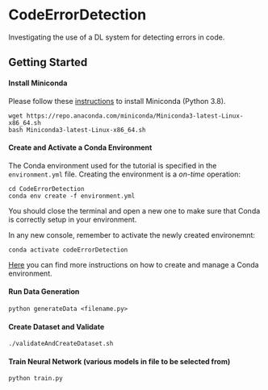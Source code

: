 # CodeErrorDetection
Investigating the use of a DL system for detecting errors in code. 

<!-- vim-markdown-toc -->

## Getting Started

#### Install Miniconda

Please follow these [instructions](https://docs.conda.io/en/latest/miniconda.html) to install Miniconda (Python 3.8).

```
wget https://repo.anaconda.com/miniconda/Miniconda3-latest-Linux-x86_64.sh
bash Miniconda3-latest-Linux-x86_64.sh
```

#### Create and Activate a Conda Environment

The Conda environment used for the tutorial is specified in the `environment.yml` file. Creating the environment is a _on-time_ operation:
```
cd CodeErrorDetection
conda env create -f environment.yml
```

You should close the terminal and open a new one to make sure that Conda is correctly setup in your environment.

In any new console, remember to activate the newly created environemnt:
```
conda activate codeErrorDetection
```

[Here](https://docs.conda.io/projects/conda/en/latest/user-guide/tasks/manage-environments.html) you can find more instructions on how to create and manage a Conda environment.

#### Run Data Generation

```
python generateData <filename.py>
```
#### Create Dataset and Validate 

```
./validateAndCreateDataset.sh
```
#### Train Neural Network (various models in file to be selected from)

```
python train.py
```
